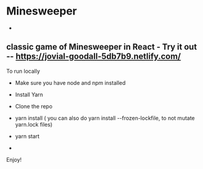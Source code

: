 # Minesweeper
- 
classic game of Minesweeper in React - Try it out -- https://jovial-goodall-5db7b9.netlify.com/
- 
To run locally

- Make sure you have node and npm installed
- Install Yarn
- Clone the repo

- yarn install ( you can also do yarn install --frozen-lockfile, to not mutate yarn.lock files)
- yarn start
-  

Enjoy!
